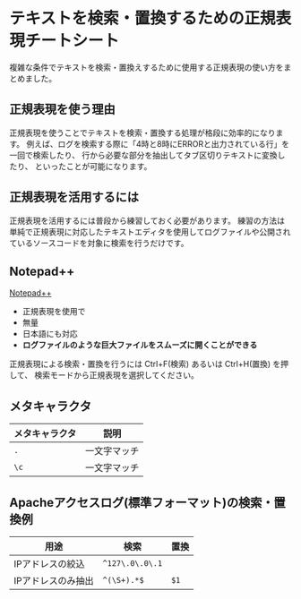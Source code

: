 # テキストを検索・置換するための正規表現チートシート

複雑な条件でテキストを検索・置換えするために使用する正規表現の使い方をまとめました。

## 正規表現を使う理由

正規表現を使うことでテキストを検索・置換する処理が格段に効率的になります。
例えば、ログを検索する際に「4時と8時にERRORと出力されている行」を一回で検索したり、
行から必要な部分を抽出してタブ区切りテキストに変換したり、
といったことが可能になります。

## 正規表現を活用するには

正規表現を活用するには普段から練習しておく必要があります。
練習の方法は単純で正規表現に対応したテキストエディタを使用してログファイルや公開されているソースコードを対象に検索を行うだけです。

## Notepad++

[Notepad++](https://notepad-plus-plus.org/)

* 正規表現を使用で
* 無量
* 日本語にも対応
* **ログファイルのような巨大ファイルをスムーズに開くことができる**

正規表現による検索・置換を行うには Ctrl+F(検索) あるいは Ctrl+H(置換) を押して、
検索モードから正規表現を選択してください。

## メタキャラクタ

|メタキャラクタ|説明|
-|-
|`.`|一文字マッチ|
|`\c`|一文字マッチ|

## Apacheアクセスログ(標準フォーマット)の検索・置換例

|用途|検索|置換|
-|-|-
|IPアドレスの絞込|`^127\.0\.0\.1`||
|IPアドレスのみ抽出|`^(\S+).*$`|`$1`|
